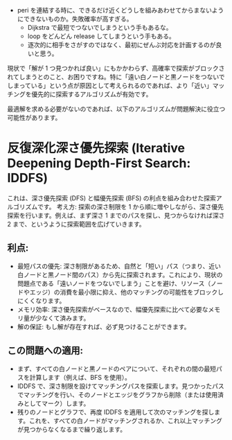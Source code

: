 - peri を連結する時に、できるだけ近くどうしを組みあわせてからまないようにできないものか。失敗確率が高すぎる。
  - Dijkstra で最短でつないでしまうという手もあるな。
  - loop をどんどん release してしまうという手もある。
  - 逐次的に相手をさがすのではなく、最初にぜんぶ対応を計画するのが良いと思う。

現状で「解が 1 つ見つかれば良い」にもかかわらず、高確率で探索がブロックされてしまうとのこと、お困りですね。特に「遠い白ノードと黒ノードをつないでしまっている」という点が原因として考えられるのであれば、より「近い」マッチングを優先的に探索するアルゴリズムが有効です。

最適解を求める必要がないのであれば、以下のアルゴリズムが問題解決に役立つ可能性があります。

# 反復深化深さ優先探索 (Iterative Deepening Depth-First Search: IDDFS)

これは、深さ優先探索 (DFS) と幅優先探索 (BFS) の利点を組み合わせた探索アルゴリズムです。
考え方: 探索の深さ制限を 1 から順に増やしながら、深さ優先探索を行います。例えば、まず深さ 1 までのパスを探し、見つからなければ深さ 2 まで、というように探索範囲を広げていきます。

## 利点:

- 最短パスの優先: 深さ制限があるため、自然と「短い」パス（つまり、近い白ノードと黒ノード間のパス）から先に探索されます。これにより、現状の問題点である「遠いノードをつないでしまう」ことを避け、リソース（ノードやエッジ）の消費を最小限に抑え、他のマッチングの可能性をブロックしにくくなります。
- メモリ効率: 深さ優先探索がベースなので、幅優先探索に比べて必要なメモリ量が少なくて済みます。
- 解の保証: もし解が存在すれば、必ず見つけることができます。

## この問題への適用:

- まず、すべての白ノードと黒ノードのペアについて、それぞれの間の最短パスを計算します（例えば、BFS を使用）。
- IDDFS で、深さ制限を設けてマッチングパスを探索します。見つかったパスでマッチングを行い、そのノードとエッジをグラフから削除（または使用済みとしてマーク）します。
- 残りのノードとグラフで、再度 IDDFS を適用して次のマッチングを探します。これを、すべての白ノードがマッチングされるか、これ以上マッチングが見つからなくなるまで繰り返します。
